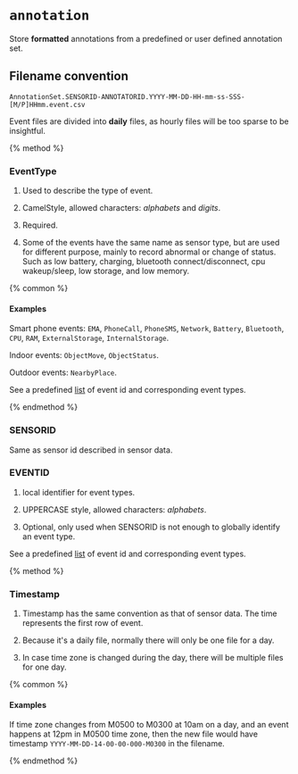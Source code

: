 # `annotation`

Store **formatted** annotations from a predefined or user defined annotation set.

## Filename convention

```
AnnotationSet.SENSORID-ANNOTATORID.YYYY-MM-DD-HH-mm-ss-SSS-[M/P]HHmm.event.csv
```



Event files are divided into **daily** files, as hourly files will be too sparse to be insightful.



{% method %}

### EventType



1. Used to describe the type of event.



2. CamelStyle, allowed characters: *alphabets* and *digits*.



3. Required.



4. Some of the events have the same name as sensor type, but are used for different purpose, mainly to record abnormal or change of status. Such as low battery, charging, bluetooth connect/disconnect, cpu wakeup/sleep, low storage, and low memory.



{% common %}



#### Examples



Smart phone events: `EMA`, `PhoneCall`, `PhoneSMS`, `Network`, `Battery`, `Bluetooth`, `CPU`, `RAM`, `ExternalStorage`, `InternalStorage`.



Indoor events: `ObjectMove`, `ObjectStatus`.



Outdoor events: `NearbyPlace`.



See a predefined [list](#) of event id and corresponding event types.



{% endmethod %}



### SENSORID



Same as sensor id described in sensor data.



### EVENTID



1. local identifier for event types.



2. UPPERCASE style, allowed characters: *alphabets*.



3. Optional, only used when SENSORID is not enough to globally identify an event type.



See a predefined [list](#) of event id and corresponding event types.



{% method %}



### Timestamp



1. Timestamp has the same convention as that of sensor data. The time represents the first row of event.



2. Because it's a daily file, normally there will only be one file for a day.



3. In case time zone is changed during the day, there will be multiple files for one day.



{% common %}



#### Examples



If time zone changes from M0500 to M0300 at 10am on a day, and an event happens at 12pm in M0500 time zone, then the new file would have timestamp `YYYY-MM-DD-14-00-00-000-M0300` in the filename.







{% endmethod %}








